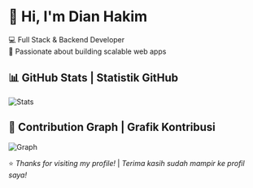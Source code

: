 # 👋 Hi, I'm Dian Hakim  

💻 Full Stack & Backend Developer  
🚀 Passionate about building scalable web apps  



## 📊 GitHub Stats | Statistik GitHub
![Stats](https://github-readme-stats.vercel.app/api?username=DianHakim&show_icons=true&theme=tokyonight&hide_border=true)



## 🌱 Contribution Graph | Grafik Kontribusi
![Graph](https://github-readme-activity-graph.vercel.app/graph?username=DianHakim&bg_color=0d1117&color=ffffff&line=00e676&point=ffffff&area=true&hide_border=true)


⭐️ *Thanks for visiting my profile!* | *Terima kasih sudah mampir ke profil saya!*


<!--
**DianHakim/DianHakim** is a ✨ _special_ ✨ repository because its `README.md` (this file) appears on your GitHub profile.

Here are some ideas to get you started:

- 🔭 I’m currently working on ...
- 🌱 I’m currently learning ...
- 👯 I’m looking to collaborate on ...
- 🤔 I’m looking for help with ...
- 💬 Ask me about ...
- 📫 How to reach me: ...
- 😄 Pronouns: ...
- ⚡ Fun fact: ...
-->
